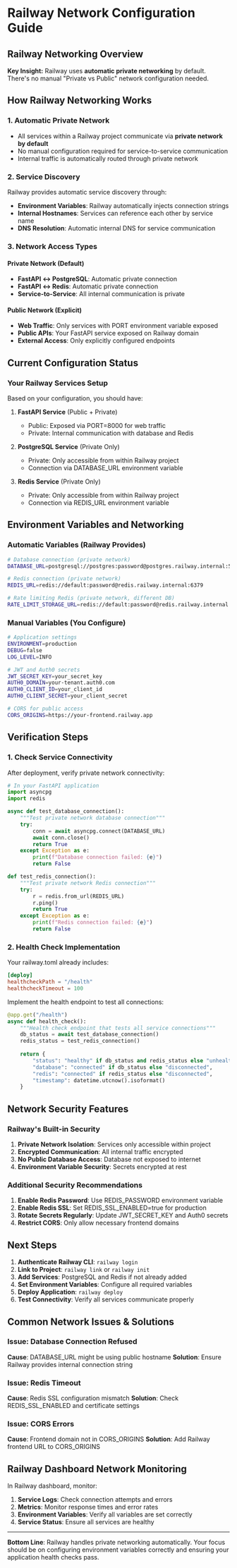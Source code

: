 # Railway Network Configuration Guide

## Railway Networking Overview

**Key Insight:** Railway uses **automatic private networking** by default. There's no manual "Private vs Public" network configuration needed.

## How Railway Networking Works

### 1. Automatic Private Network
- All services within a Railway project communicate via **private network by default**
- No manual configuration required for service-to-service communication
- Internal traffic is automatically routed through private network

### 2. Service Discovery
Railway provides automatic service discovery through:
- **Environment Variables**: Railway automatically injects connection strings
- **Internal Hostnames**: Services can reference each other by service name
- **DNS Resolution**: Automatic internal DNS for service communication

### 3. Network Access Types

#### Private Network (Default)
- **FastAPI ↔ PostgreSQL**: Automatic private connection
- **FastAPI ↔ Redis**: Automatic private connection
- **Service-to-Service**: All internal communication is private

#### Public Network (Explicit)
- **Web Traffic**: Only services with PORT environment variable exposed
- **Public APIs**: Your FastAPI service exposed on Railway domain
- **External Access**: Only explicitly configured endpoints

## Current Configuration Status

### Your Railway Services Setup
Based on your configuration, you should have:

1. **FastAPI Service** (Public + Private)
   - Public: Exposed via PORT=8000 for web traffic
   - Private: Internal communication with database and Redis

2. **PostgreSQL Service** (Private Only)
   - Private: Only accessible from within Railway project
   - Connection via DATABASE_URL environment variable

3. **Redis Service** (Private Only)
   - Private: Only accessible from within Railway project
   - Connection via REDIS_URL environment variable

## Environment Variables and Networking

### Automatic Variables (Railway Provides)
```bash
# Database connection (private network)
DATABASE_URL=postgresql://postgres:password@postgres.railway.internal:5432/railway

# Redis connection (private network)  
REDIS_URL=redis://default:password@redis.railway.internal:6379

# Rate limiting Redis (private network, different DB)
RATE_LIMIT_STORAGE_URL=redis://default:password@redis.railway.internal:6379/1
```

### Manual Variables (You Configure)
```bash
# Application settings
ENVIRONMENT=production
DEBUG=false
LOG_LEVEL=INFO

# JWT and Auth0 secrets
JWT_SECRET_KEY=your_secret_key
AUTH0_DOMAIN=your-tenant.auth0.com
AUTH0_CLIENT_ID=your_client_id
AUTH0_CLIENT_SECRET=your_client_secret

# CORS for public access
CORS_ORIGINS=https://your-frontend.railway.app
```

## Verification Steps

### 1. Check Service Connectivity
After deployment, verify private network connectivity:

```python
# In your FastAPI application
import asyncpg
import redis

async def test_database_connection():
    """Test private network database connection"""
    try:
        conn = await asyncpg.connect(DATABASE_URL)
        await conn.close()
        return True
    except Exception as e:
        print(f"Database connection failed: {e}")
        return False

def test_redis_connection():
    """Test private network Redis connection"""
    try:
        r = redis.from_url(REDIS_URL)
        r.ping()
        return True
    except Exception as e:
        print(f"Redis connection failed: {e}")
        return False
```

### 2. Health Check Implementation
Your railway.toml already includes:

```toml
[deploy]
healthcheckPath = "/health"
healthcheckTimeout = 100
```

Implement the health endpoint to test all connections:

```python
@app.get("/health")
async def health_check():
    """Health check endpoint that tests all service connections"""
    db_status = await test_database_connection()
    redis_status = test_redis_connection()
    
    return {
        "status": "healthy" if db_status and redis_status else "unhealthy",
        "database": "connected" if db_status else "disconnected",
        "redis": "connected" if redis_status else "disconnected",
        "timestamp": datetime.utcnow().isoformat()
    }
```

## Network Security Features

### Railway's Built-in Security
1. **Private Network Isolation**: Services only accessible within project
2. **Encrypted Communication**: All internal traffic encrypted
3. **No Public Database Access**: Database not exposed to internet
4. **Environment Variable Security**: Secrets encrypted at rest

### Additional Security Recommendations
1. **Enable Redis Password**: Use REDIS_PASSWORD environment variable
2. **Enable Redis SSL**: Set REDIS_SSL_ENABLED=true for production
3. **Rotate Secrets Regularly**: Update JWT_SECRET_KEY and Auth0 secrets
4. **Restrict CORS**: Only allow necessary frontend domains

## Next Steps

1. **Authenticate Railway CLI**: `railway login`
2. **Link to Project**: `railway link` or `railway init`
3. **Add Services**: PostgreSQL and Redis if not already added
4. **Set Environment Variables**: Configure all required variables
5. **Deploy Application**: `railway deploy`
6. **Test Connectivity**: Verify all services communicate properly

## Common Network Issues & Solutions

### Issue: Database Connection Refused
**Cause**: DATABASE_URL might be using public hostname
**Solution**: Ensure Railway provides internal connection string

### Issue: Redis Timeout
**Cause**: Redis SSL configuration mismatch
**Solution**: Check REDIS_SSL_ENABLED and certificate settings

### Issue: CORS Errors
**Cause**: Frontend domain not in CORS_ORIGINS
**Solution**: Add Railway frontend URL to CORS_ORIGINS

## Railway Dashboard Network Monitoring

In Railway dashboard, monitor:
1. **Service Logs**: Check connection attempts and errors
2. **Metrics**: Monitor response times and error rates
3. **Environment Variables**: Verify all variables are set correctly
4. **Service Status**: Ensure all services are healthy

---

**Bottom Line**: Railway handles private networking automatically. Your focus should be on configuring environment variables correctly and ensuring your application health checks pass.